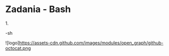 Zadania - Bash
==========================
1\.

  -sh

  ![logo]https://assets-cdn.github.com/images/modules/open_graph/github-octocat.png
